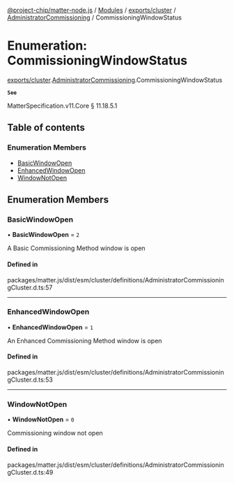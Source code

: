 [@project-chip/matter-node.js](../README.md) / [Modules](../modules.md) / [exports/cluster](../modules/exports_cluster.md) / [AdministratorCommissioning](../modules/exports_cluster.AdministratorCommissioning.md) / CommissioningWindowStatus

# Enumeration: CommissioningWindowStatus

[exports/cluster](../modules/exports_cluster.md).[AdministratorCommissioning](../modules/exports_cluster.AdministratorCommissioning.md).CommissioningWindowStatus

**`See`**

MatterSpecification.v11.Core § 11.18.5.1

## Table of contents

### Enumeration Members

- [BasicWindowOpen](exports_cluster.AdministratorCommissioning.CommissioningWindowStatus.md#basicwindowopen)
- [EnhancedWindowOpen](exports_cluster.AdministratorCommissioning.CommissioningWindowStatus.md#enhancedwindowopen)
- [WindowNotOpen](exports_cluster.AdministratorCommissioning.CommissioningWindowStatus.md#windownotopen)

## Enumeration Members

### BasicWindowOpen

• **BasicWindowOpen** = ``2``

A Basic Commissioning Method window is open

#### Defined in

packages/matter.js/dist/esm/cluster/definitions/AdministratorCommissioningCluster.d.ts:57

___

### EnhancedWindowOpen

• **EnhancedWindowOpen** = ``1``

An Enhanced Commissioning Method window is open

#### Defined in

packages/matter.js/dist/esm/cluster/definitions/AdministratorCommissioningCluster.d.ts:53

___

### WindowNotOpen

• **WindowNotOpen** = ``0``

Commissioning window not open

#### Defined in

packages/matter.js/dist/esm/cluster/definitions/AdministratorCommissioningCluster.d.ts:49
